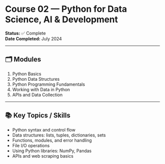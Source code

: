 # Course 02 — Python for Data Science, AI & Development

**Status:** ✅ Complete  
**Date Completed:** July 2024  

---

## 🗂 Modules
1. Python Basics  
2. Python Data Structures  
3. Python Programming Fundamentals  
4. Working with Data in Python  
5. APIs and Data Collection  

---

## 📚 Key Topics / Skills
- Python syntax and control flow
- Data structures: lists, tuples, dictionaries, sets
- Functions, modules, and error handling
- File I/O operations
- Using Python libraries: NumPy, Pandas
- APIs and web scraping basics
